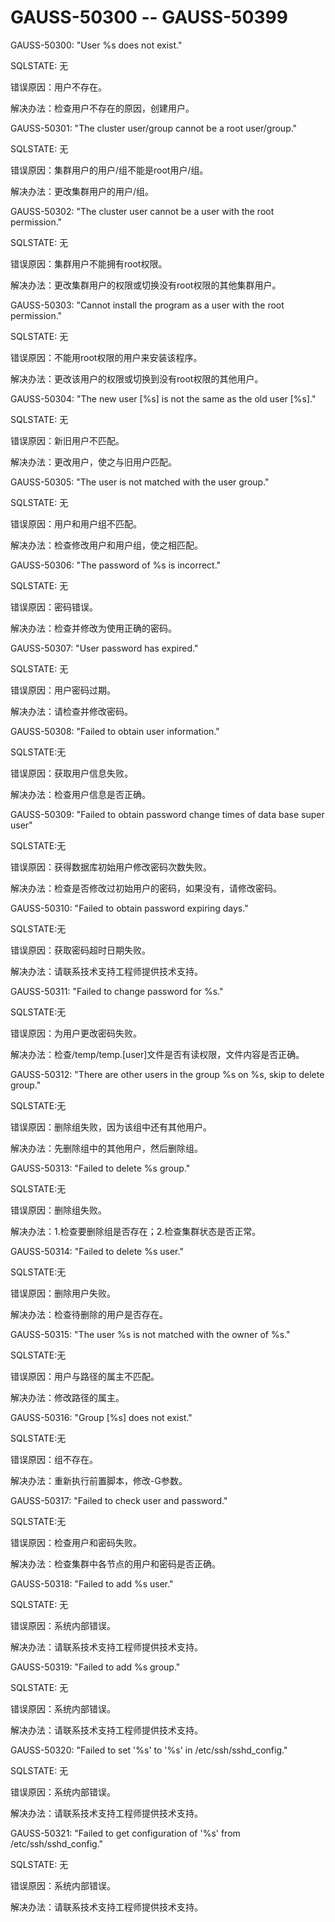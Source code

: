 # GAUSS-50300 -- GAUSS-50399<a name="ZH-CN_TOPIC_0302073306"></a>

GAUSS-50300: "User %s does not exist."

SQLSTATE: 无

错误原因：用户不存在。

解决办法：检查用户不存在的原因，创建用户。

GAUSS-50301: "The cluster user/group cannot be a root user/group."

SQLSTATE: 无

错误原因：集群用户的用户/组不能是root用户/组。

解决办法：更改集群用户的用户/组。

GAUSS-50302: "The cluster user cannot be a user with the root permission."

SQLSTATE: 无

错误原因：集群用户不能拥有root权限。

解决办法：更改集群用户的权限或切换没有root权限的其他集群用户。

GAUSS-50303: "Cannot install the program as a user with the root permission."

SQLSTATE: 无

错误原因：不能用root权限的用户来安装该程序。

解决办法：更改该用户的权限或切换到没有root权限的其他用户。

GAUSS-50304: "The new user \[%s\] is not the same as the old user \[%s\]."

SQLSTATE: 无

错误原因：新旧用户不匹配。

解决办法：更改用户，使之与旧用户匹配。

GAUSS-50305: "The user is not matched with the user group."

SQLSTATE: 无

错误原因：用户和用户组不匹配。

解决办法：检查修改用户和用户组，使之相匹配。

GAUSS-50306: "The password of %s is incorrect."

SQLSTATE: 无

错误原因：密码错误。

解决办法：检查并修改为使用正确的密码。

GAUSS-50307: "User password has expired."

SQLSTATE: 无

错误原因：用户密码过期。

解决办法：请检查并修改密码。

GAUSS-50308: "Failed to obtain user information."

SQLSTATE:无

错误原因：获取用户信息失败。

解决办法：检查用户信息是否正确。

GAUSS-50309: "Failed to obtain password change times of data base super user"

SQLSTATE:无

错误原因：获得数据库初始用户修改密码次数失败。

解决办法：检查是否修改过初始用户的密码，如果没有，请修改密码。

GAUSS-50310: "Failed to obtain password expiring days."

SQLSTATE:无

错误原因：获取密码超时日期失败。

解决办法：请联系技术支持工程师提供技术支持。

GAUSS-50311: "Failed to change password for %s."

SQLSTATE:无

错误原因：为用户更改密码失败。

解决办法：检查/temp/temp.\[user\]文件是否有读权限，文件内容是否正确。

GAUSS-50312: "There are other users in the group %s on %s, skip to delete group."

SQLSTATE:无

错误原因：删除组失败，因为该组中还有其他用户。

解决办法：先删除组中的其他用户，然后删除组。

GAUSS-50313: "Failed to delete %s group."

SQLSTATE:无

错误原因：删除组失败。

解决办法：1.检查要删除组是否存在；2.检查集群状态是否正常。

GAUSS-50314: "Failed to delete %s user."

SQLSTATE:无

错误原因：删除用户失败。

解决办法：检查待删除的用户是否存在。

GAUSS-50315: "The user %s is not matched with the owner of %s."

SQLSTATE:无

错误原因：用户与路径的属主不匹配。

解决办法：修改路径的属主。

GAUSS-50316: "Group \[%s\] does not exist."

SQLSTATE:无

错误原因：组不存在。

解决办法：重新执行前置脚本，修改-G参数。

GAUSS-50317: "Failed to check user and password."

SQLSTATE:无

错误原因：检查用户和密码失败。

解决办法：检查集群中各节点的用户和密码是否正确。

GAUSS-50318: "Failed to add %s user."

SQLSTATE: 无

错误原因：系统内部错误。

解决办法：请联系技术支持工程师提供技术支持。

GAUSS-50319: "Failed to add %s group."

SQLSTATE: 无

错误原因：系统内部错误。

解决办法：请联系技术支持工程师提供技术支持。

GAUSS-50320: "Failed to set '%s' to '%s' in /etc/ssh/sshd\_config."

SQLSTATE: 无

错误原因：系统内部错误。

解决办法：请联系技术支持工程师提供技术支持。

GAUSS-50321: "Failed to get configuration of '%s' from /etc/ssh/sshd\_config."

SQLSTATE: 无

错误原因：系统内部错误。

解决办法：请联系技术支持工程师提供技术支持。
